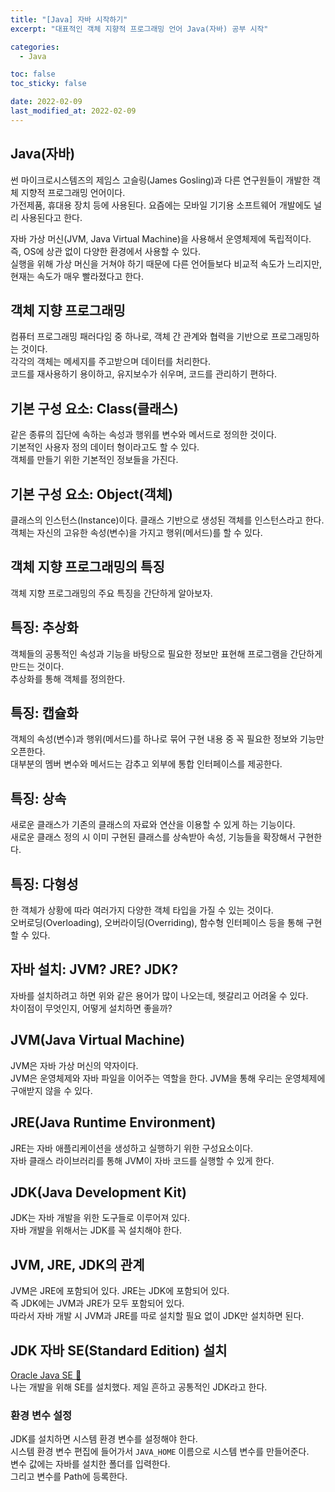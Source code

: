 ```yaml
---
title: "[Java] 자바 시작하기"
excerpt: "대표적인 객체 지향적 프로그래밍 언어 Java(자바) 공부 시작"

categories:
  - Java

toc: false
toc_sticky: false

date: 2022-02-09
last_modified_at: 2022-02-09
---
```


## Java(자바)  
썬 마이크로시스템즈의 제임스 고슬링(James Gosling)과 다른 연구원들이 개발한 객체 지향적 프로그래밍 언어이다.  
가전제품, 휴대용 장치 등에 사용된다. 요즘에는 모바일 기기용 소프트웨어 개발에도 널리 사용된다고 한다.  

자바 가상 머신(JVM, Java Virtual Machine)을 사용해서 운영체제에 독립적이다.  
즉, OS에 상관 없이 다양한 환경에서 사용할 수 있다.  
실행을 위해 가상 머신을 거쳐야 하기 때문에 다른 언어들보다 비교적 속도가 느리지만, 현재는 속도가 매우 빨라졌다고 한다.  

## 객체 지향 프로그래밍  
컴퓨터 프로그래밍 패러다임 중 하나로, 객체 간 관계와 협력을 기반으로 프로그래밍하는 것이다.  
각각의 객체는 메세지를 주고받으며 데이터를 처리한다.  
코드를 재사용하기 용이하고, 유지보수가 쉬우며, 코드를 관리하기 편하다.  

## 기본 구성 요소: Class(클래스)  
같은 종류의 집단에 속하는 속성과 행위를 변수와 메서드로 정의한 것이다.  
기본적인 사용자 정의 데이터 형이라고도 할 수 있다.  
객체를 만들기 위한 기본적인 정보들을 가진다.  

## 기본 구성 요소: Object(객체)  
클래스의 인스턴스(Instance)이다. 클래스 기반으로 생성된 객체를 인스턴스라고 한다.  
객체는 자신의 고유한 속성(변수)을 가지고 행위(메서드)를 할 수 있다.  

## 객체 지향 프로그래밍의 특징  
객체 지향 프로그래밍의 주요 특징을 간단하게 알아보자.  

## 특징: 추상화  
객체들의 공통적인 속성과 기능을 바탕으로 필요한 정보만 표현해 프로그램을 간단하게 만드는 것이다.  
추상화를 통해 객체를 정의한다.  

## 특징: 캡슐화  
객체의 속성(변수)과 행위(메서드)를 하나로 묶어 구현 내용 중 꼭 필요한 정보와 기능만 오픈한다.  
대부분의 멤버 변수와 메서드는 감추고 외부에 통합 인터페이스를 제공한다.  

## 특징: 상속  
새로운 클래스가 기존의 클래스의 자료와 연산을 이용할 수 있게 하는 기능이다.  
새로운 클래스 정의 시 이미 구현된 클래스를 상속받아 속성, 기능들을 확장해서 구현한다.  

## 특징: 다형성  
한 객체가 상황에 따라 여러가지 다양한 객체 타입을 가질 수 있는 것이다.  
오버로딩(Overloading), 오버라이딩(Overriding), 함수형 인터페이스 등을 통해 구현할 수 있다.  

## 자바 설치: JVM? JRE? JDK?  
자바를 설치하려고 하면 위와 같은 용어가 많이 나오는데, 헷갈리고 어려울 수 있다.  
차이점이 무엇인지, 어떻게 설치하면 좋을까?  

## JVM(Java Virtual Machine)  
JVM은 자바 가상 머신의 약자이다.  
JVM은 운영체제와 자바 파일을 이어주는 역할을 한다. JVM을 통해 우리는 운영체제에 구애받지 않을 수 있다.  

## JRE(Java Runtime Environment)  
JRE는 자바 애플리케이션을 생성하고 실행하기 위한 구성요소이다.  
자바 클래스 라이브러리를 통해 JVM이 자바 코드를 실행할 수 있게 한다.  

## JDK(Java Development Kit)  
JDK는 자바 개발을 위한 도구들로 이루어져 있다.  
자바 개발을 위해서는 JDK를 꼭 설치해야 한다.  

## JVM, JRE, JDK의 관계  
JVM은 JRE에 포함되어 있다. JRE는 JDK에 포함되어 있다.  
즉 JDK에는 JVM과 JRE가 모두 포함되어 있다.  
따라서 자바 개발 시 JVM과 JRE를 따로 설치할 필요 없이 JDK만 설치하면 된다.  

## JDK 자바 SE(Standard Edition) 설치  
[Oracle Java SE 🔗](https://www.oracle.com/java/technologies/downloads/)  
나는 개발을 위해 SE를 설치했다. 제일 흔하고 공통적인 JDK라고 한다.  

### 환경 변수 설정  
JDK를 설치하면 시스템 환경 변수를 설정해야 한다.  
시스템 환경 변수 편집에 들어가서 `JAVA_HOME` 이름으로 시스템 변수를 만들어준다.  
변수 값에는 자바를 설치한 폴더를 입력한다.  
그리고 변수를 Path에 등록한다.  